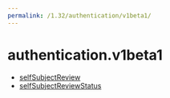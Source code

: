 ```yaml
---
permalink: /1.32/authentication/v1beta1/
---
```


# authentication.v1beta1



* [selfSubjectReview](selfSubjectReview.md)
* [selfSubjectReviewStatus](selfSubjectReviewStatus.md)